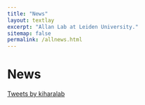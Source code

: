 ```yaml
---
title: "News"
layout: textlay
excerpt: "Allan Lab at Leiden University."
sitemap: false
permalink: /allnews.html
---
```


# News
<a class="twitter-timeline" href="https://twitter.com/kiharalab?ref_src=twsrc%5Etfw" data-height = "200">Tweets by kiharalab</a> <script async src="https://platform.twitter.com/widgets.js" charset="utf-8"></script>
